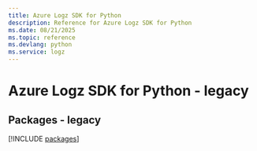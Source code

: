 ```yaml
---
title: Azure Logz SDK for Python
description: Reference for Azure Logz SDK for Python
ms.date: 08/21/2025
ms.topic: reference
ms.devlang: python
ms.service: logz
---
```

# Azure Logz SDK for Python - legacy
## Packages - legacy
[!INCLUDE [packages](logz-index.md)]
